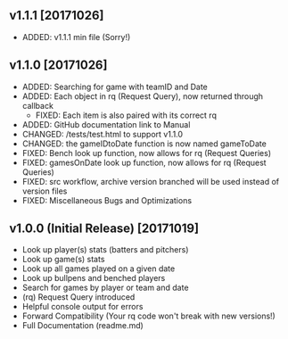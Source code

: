 ## v1.1.1 [20171026]
* ADDED: v1.1.1 min file (Sorry!)

## v1.1.0 [20171026]
* ADDED: Searching for game with teamID and Date
* ADDED: Each object in rq (Request Query), now returned through callback
    * FIXED: Each item is also paired with its correct rq
* ADDED: GitHub documentation link to Manual
* CHANGED: /tests/test.html to support v1.1.0
* CHANGED: the gameIDtoDate function is now named gameToDate
* FIXED: Bench look up function, now allows for rq (Request Queries)
* FIXED: gamesOnDate look up function, now allows for rq (Request Queries)
* FIXED: src workflow, archive version branched will be used instead of version files
* FIXED: Miscellaneous Bugs and Optimizations

## v1.0.0 (Initial Release) [20171019]
* Look up player(s) stats (batters and pitchers)
* Look up game(s) stats
* Look up all games played on a given date
* Look up bullpens and benched players
* Search for games by player or team and date
* (rq) Request Query introduced
* Helpful console output for errors
* Forward Compatibility (Your rq code won't break with new versions!)
* Full Documentation (readme.md)
